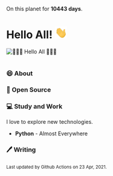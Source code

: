 On this planet for **10443 days**.

# Hello All! <img src="assets/wave.gif" width="32px" alt="">

<img src="assets/banner.png" style="margin-bottom:16px;" alt="👋👋👋 Hello All 👋👋👋">

### 😄 About


### 🙏 Open Source


### 💻 Study and Work

I love to explore new technologies. 

- **Python** - Almost Everywhere

### 🖊️ Writing

<sub>Last updated by Github Actions on 23 Apr, 2021.</sub>